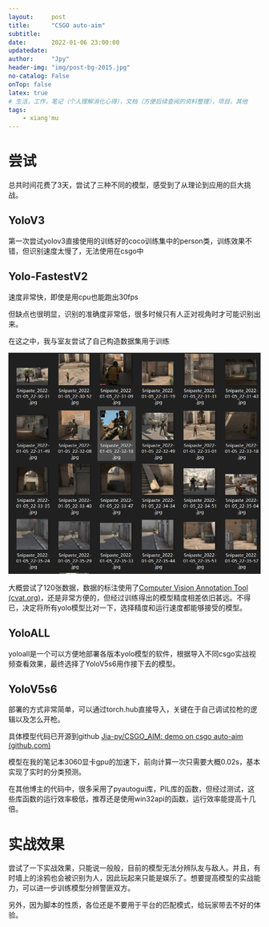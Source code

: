 ```yaml
---
layout:     post
title:      "CSGO auto-aim"
subtitle:   
date:       2022-01-06 23:00:00
updatedate:
author:     "Jpy"
header-img: "img/post-bg-2015.jpg"
no-catalog: False
onTop: false
latex: true
# 生活，工作，笔记（个人理解消化心得），文档（方便后续查阅的资料整理），项目，其他
tags:
    - xiang'mu
---
```


# 尝试

总共时间花费了3天，尝试了三种不同的模型，感受到了从理论到应用的巨大挑战。

## YoloV3

第一次尝试yolov3直接使用的训练好的coco训练集中的person类，训练效果不错，但识别速度太慢了，无法使用在csgo中

## Yolo-FastestV2

速度非常快，即使是用cpu也能跑出30fps

但缺点也很明显，识别的准确度非常低，很多时候只有人正对视角时才可能识别出来。

在这之中，我与室友尝试了自己构造数据集用于训练

![image-20220106231153037](https://raw.githubusercontent.com/Jia-py/blog_picture/master/img/image-20220106231153037.png)

大概尝试了120张数据，数据的标注使用了[Computer Vision Annotation Tool (cvat.org)](https://cvat.org/tasks)，还是非常方便的，但经过训练得出的模型精度相差依旧甚远。不得已，决定将所有yolo模型比对一下，选择精度和运行速度都能够接受的模型。

## YoloALL

yoloall是一个可以方便地部署各版本yolo模型的软件，根据导入不同csgo实战视频查看效果，最终选择了YoloV5s6用作接下去的模型。

## YoloV5s6

部署的方式非常简单，可以通过torch.hub直接导入，关键在于自己调试拉枪的逻辑以及怎么开枪。

具体模型代码已开源到github [Jia-py/CSGO_AIM: demo on csgo auto-aim (github.com)](https://github.com/Jia-py/CSGO_AIM)

模型在我的笔记本3060显卡gpu的加速下，前向计算一次只需要大概0.02s，基本实现了实时的分类预测。

在其他博主的代码中，很多采用了pyautogui库，PIL库的函数，但经过测试，这些库函数的运行效率极低，推荐还是使用win32api的函数，运行效率能提高十几倍。

# 实战效果

尝试了一下实战效果，只能说一般般，目前的模型无法分辨队友与敌人。并且，有时墙上的涂鸦也会被识别为人，因此玩起来只能是娱乐了。想要提高模型的实战能力，可以进一步训练模型分辨警匪双方。

另外，因为脚本的性质，各位还是不要用于平台的匹配模式，给玩家带去不好的体验。